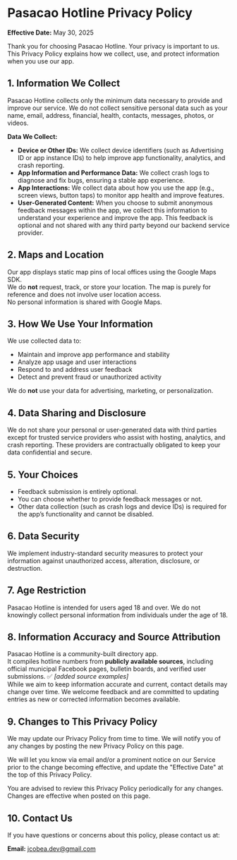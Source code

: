 # Pasacao Hotline Privacy Policy

**Effective Date:** May 30, 2025

Thank you for choosing Pasacao Hotline. Your privacy is important to us. This Privacy Policy explains how we collect, use, and protect information when you use our app.

## 1. Information We Collect

Pasacao Hotline collects only the minimum data necessary to provide and improve our service. We do not collect sensitive personal data such as your name, email, address, financial, health, contacts, messages, photos, or videos.

**Data We Collect:**

- **Device or Other IDs:** We collect device identifiers (such as Advertising ID or app instance IDs) to help improve app functionality, analytics, and crash reporting.
- **App Information and Performance Data:** We collect crash logs to diagnose and fix bugs, ensuring a stable app experience.
- **App Interactions:** We collect data about how you use the app (e.g., screen views, button taps) to monitor app health and improve features.
- **User-Generated Content:** When you choose to submit anonymous feedback messages within the app, we collect this information to understand your experience and improve the app. This feedback is optional and not shared with any third party beyond our backend service provider.

## 2. Maps and Location

Our app displays static map pins of local offices using the Google Maps SDK.  
We do **not** request, track, or store your location. The map is purely for reference and does not involve user location access.  
No personal information is shared with Google Maps.

## 3. How We Use Your Information

We use collected data to:

- Maintain and improve app performance and stability
- Analyze app usage and user interactions
- Respond to and address user feedback
- Detect and prevent fraud or unauthorized activity

We do **not** use your data for advertising, marketing, or personalization.

## 4. Data Sharing and Disclosure

We do not share your personal or user-generated data with third parties except for trusted service providers who assist with hosting, analytics, and crash reporting. These providers are contractually obligated to keep your data confidential and secure.

## 5. Your Choices

- Feedback submission is entirely optional.
- You can choose whether to provide feedback messages or not.
- Other data collection (such as crash logs and device IDs) is required for the app’s functionality and cannot be disabled.

## 6. Data Security

We implement industry-standard security measures to protect your information against unauthorized access, alteration, disclosure, or destruction.

## 7. Age Restriction

Pasacao Hotline is intended for users aged 18 and over. We do not knowingly collect personal information from individuals under the age of 18.

## 8. Information Accuracy and Source Attribution

Pasacao Hotline is a community-built directory app.  
It compiles hotline numbers from **publicly available sources**, including official municipal Facebook pages, bulletin boards, and verified user submissions. ✅ *[added source examples]*  
While we aim to keep information accurate and current, contact details may change over time. We welcome feedback and are committed to updating entries as new or corrected information becomes available.

## 9. Changes to This Privacy Policy

We may update our Privacy Policy from time to time. We will notify you of any changes by posting the new Privacy Policy on this page.

We will let you know via email and/or a prominent notice on our Service prior to the change becoming effective, and update the "Effective Date" at the top of this Privacy Policy.

You are advised to review this Privacy Policy periodically for any changes. Changes are effective when posted on this page.

## 10. Contact Us

If you have questions or concerns about this policy, please contact us at:

**Email:** [jcobea.dev@gmail.com](mailto:jcobea.dev@gmail.com)
